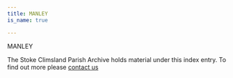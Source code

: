```yaml
---
title: MANLEY
is_name: true

---
```


MANLEY


The Stoke Climsland Parish Archive holds material under this index entry. To find out more please [contact us](/contact/)
